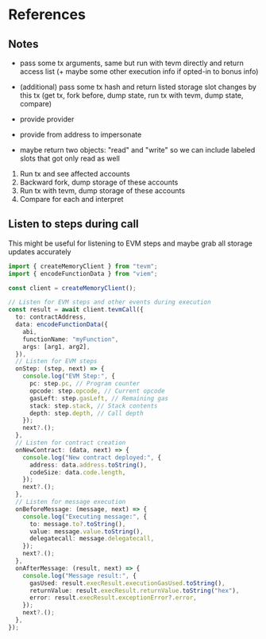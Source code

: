 # References

## Notes

- pass some tx arguments, same but run with tevm directly and return access list (+ maybe some other execution info if opted-in to bonus info)
- (additional) pass some tx hash and return listed storage slot changes by this tx (get tx, fork before, dump state, run tx with tevm, dump state, compare)

- provide provider
- provide from address to impersonate
- maybe return two objects: "read" and "write" so we can include labeled slots that got only read as well

1. Run tx and see affected accounts
2. Backward fork, dump storage of these accounts
3. Run tx with tevm, dump storage of these accounts
4. Compare for each and interpret

## Listen to steps during call

This might be useful for listening to EVM steps and maybe grab all storage updates accurately

```ts
import { createMemoryClient } from "tevm";
import { encodeFunctionData } from "viem";

const client = createMemoryClient();

// Listen for EVM steps and other events during execution
const result = await client.tevmCall({
  to: contractAddress,
  data: encodeFunctionData({
    abi,
    functionName: "myFunction",
    args: [arg1, arg2],
  }),
  // Listen for EVM steps
  onStep: (step, next) => {
    console.log("EVM Step:", {
      pc: step.pc, // Program counter
      opcode: step.opcode, // Current opcode
      gasLeft: step.gasLeft, // Remaining gas
      stack: step.stack, // Stack contents
      depth: step.depth, // Call depth
    });
    next?.();
  },
  // Listen for contract creation
  onNewContract: (data, next) => {
    console.log("New contract deployed:", {
      address: data.address.toString(),
      codeSize: data.code.length,
    });
    next?.();
  },
  // Listen for message execution
  onBeforeMessage: (message, next) => {
    console.log("Executing message:", {
      to: message.to?.toString(),
      value: message.value.toString(),
      delegatecall: message.delegatecall,
    });
    next?.();
  },
  onAfterMessage: (result, next) => {
    console.log("Message result:", {
      gasUsed: result.execResult.executionGasUsed.toString(),
      returnValue: result.execResult.returnValue.toString("hex"),
      error: result.execResult.exceptionError?.error,
    });
    next?.();
  },
});
```
